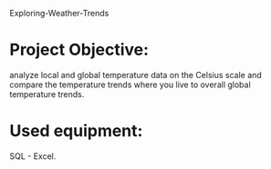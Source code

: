 Exploring-Weather-Trends

# Project Objective:
analyze local and global temperature data on the Celsius
scale and compare the temperature trends where you live
to overall global temperature trends.

# Used equipment: 
SQL - Excel.
